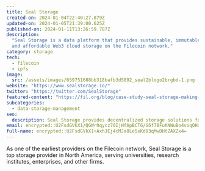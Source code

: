 ```yaml
---
title: Seal Storage
created-on: 2024-01-04T22:40:27.879Z
updated-on: 2024-01-05T21:39:00.625Z
published-on: 2024-01-11T13:26:59.787Z
description:
  "Seal Storage is a data platform that provides sustainable, immutable,
  and affordable Web3 cloud storage on the Filecoin network."
category: storage
tech:
  - filecoin
  - ipfs
image:
  src: /assets/images/659751688bb318bafb3d5892_seal2blogo2brgbd-1.png
website: "https://www.sealstorage.io/"
twitter: "https://twitter.com/SealStorage"
featured-content: "https://fil.org/blog/case-study-seal-storage-making-web3-accessible-for-all-through-ecosystem-leadership-and-the-filecoin-network-1/"
subcategories:
  - data-storage-management
seo:
  description: Seal Storage provides decentralized storage solutions for enterprises.
email: encrypted::U2FsdGVkX1/QGWr0qycz70IjHfApBCTG/G6f78FuKNWuBo4viqOHamBCTlHX+sp9
full-name: encrypted::U2FsdGVkX1+AxhJEj4cMJa8Le5xKd83qMwDHtZAXZx4=
---
```


As one of the earliest providers on the Filecoin network, Seal Storage is a top storage provider in North America, serving universities, research institutes, enterprises, and other firms.
